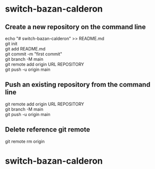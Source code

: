 # switch-bazan-calderon

## Create a new repository on the command line

echo "# switch-bazan-calderon" >> README.md\
git init\
git add README.md\
git commit -m "first commit"\
git branch -M main\
git remote add origin URL REPOSITORY\
git push -u origin main

## Push an existing repository from the command line

git remote add origin URL REPOSITORY\
git branch -M main\
git push -u origin main

## Delete reference git remote

git remote rm origin

# switch-bazan-calderon

